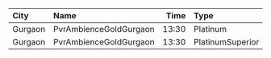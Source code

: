 | City    | Name                   |  Time | Type             | Price | Capacity | Booked |
| :------ | :--------------------- | ----: | :--------------- | ----: | -------: | -----: |
| Gurgaon | PvrAmbienceGoldGurgaon | 13:30 | Platinum         |  600₹ |       28 |      4 |
| Gurgaon | PvrAmbienceGoldGurgaon | 13:30 | PlatinumSuperior |  600₹ |        8 |      3 |